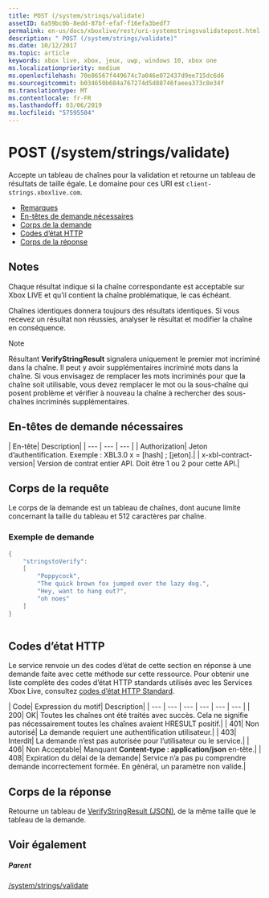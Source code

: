 ```yaml
---
title: POST (/system/strings/validate)
assetID: 6a59bc0b-8edd-87bf-efaf-f16efa3bedf7
permalink: en-us/docs/xboxlive/rest/uri-systemstringsvalidatepost.html
description: " POST (/system/strings/validate)"
ms.date: 10/12/2017
ms.topic: article
keywords: xbox live, xbox, jeux, uwp, windows 10, xbox one
ms.localizationpriority: medium
ms.openlocfilehash: 70e86567f449674c7a046e072437d9ee715dc6d6
ms.sourcegitcommit: b034650b684a767274d5d88746faeea373c8e34f
ms.translationtype: MT
ms.contentlocale: fr-FR
ms.lasthandoff: 03/06/2019
ms.locfileid: "57595504"
---
```

# <a name="post-systemstringsvalidate"></a>POST (/system/strings/validate)
Accepte un tableau de chaînes pour la validation et retourne un tableau de résultats de taille égale. Le domaine pour ces URI est `client-strings.xboxlive.com`.
 
  * [Remarques](#ID4EV)
  * [En-têtes de demande nécessaires](#ID4EIB)
  * [Corps de la demande](#ID4ELC)
  * [Codes d’état HTTP](#ID4E4C)
  * [Corps de la réponse](#ID4ETF)
 
<a id="ID4EV"></a>

 
## <a name="remarks"></a>Notes
 
Chaque résultat indique si la chaîne correspondante est acceptable sur Xbox LIVE et qu’il contient la chaîne problématique, le cas échéant.
 
Chaînes identiques donnera toujours des résultats identiques. Si vous recevez un résultat non réussies, analyser le résultat et modifier la chaîne en conséquence.
 
 

> [!NOTE] 
> Résultant <b>VerifyStringResult</b> signalera uniquement le premier mot incriminé dans la chaîne. Il peut y avoir supplémentaires incriminé mots dans la chaîne. Si vous envisagez de remplacer les mots incriminés pour que la chaîne soit utilisable, vous devez remplacer le mot ou la sous-chaîne qui posent problème et vérifier à nouveau la chaîne à rechercher des sous-chaînes incriminés supplémentaires.  

 
  
<a id="ID4EIB"></a>

 
## <a name="required-request-headers"></a>En-têtes de demande nécessaires
 
| En-tête| Description| 
| --- | --- | --- | 
| Authorization| Jeton d’authentification. Exemple : XBL3.0 x = [hash] ; [jeton].| 
| x-xbl-contract-version| Version de contrat entier API. Doit être 1 ou 2 pour cette API.| 
  
<a id="ID4ELC"></a>

 
## <a name="request-body"></a>Corps de la requête
 
Le corps de la demande est un tableau de chaînes, dont aucune limite concernant la taille du tableau et 512 caractères par chaîne.
 
<a id="ID4ETC"></a>

 
### <a name="sample-request"></a>Exemple de demande
 

```cpp
{
    "stringstoVerify":
    [
        "Poppycock",
        "The quick brown fox jumped over the lazy dog.",
        "Hey, want to hang out?",
        "oh noes"
    ]
}
      
```

   
<a id="ID4E4C"></a>

 
## <a name="http-status-codes"></a>Codes d’état HTTP
 
Le service renvoie un des codes d’état de cette section en réponse à une demande faite avec cette méthode sur cette ressource. Pour obtenir une liste complète des codes d’état HTTP standards utilisés avec les Services Xbox Live, consultez [codes d’état HTTP Standard](../../additional/httpstatuscodes.md).
 
| Code| Expression du motif| Description| 
| --- | --- | --- | --- | --- | --- | 
| 200| OK| Toutes les chaînes ont été traités avec succès. Cela ne signifie pas nécessairement toutes les chaînes avaient HRESULT positif.| 
| 401| Non autorisé| La demande requiert une authentification utilisateur.| 
| 403| Interdit| La demande n’est pas autorisée pour l’utilisateur ou le service.| 
| 406| Non Acceptable| Manquant <b>Content-type : application/json</b> en-tête.| 
| 408| Expiration du délai de la demande| Service n’a pas pu comprendre demande incorrectement formée. En général, un paramètre non valide.| 
  
<a id="ID4ETF"></a>

 
## <a name="response-body"></a>Corps de la réponse
 
Retourne un tableau de [VerifyStringResult (JSON)](../../json/json-verifystringresult.md), de la même taille que le tableau de la demande.
  
<a id="ID4EAG"></a>

 
## <a name="see-also"></a>Voir également
 
<a id="ID4ECG"></a>

 
##### <a name="parent"></a>Parent 

[/system/strings/validate](uri-systemstringsvalidate.md)

   